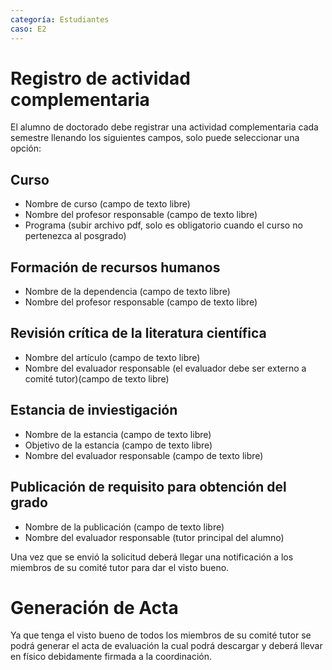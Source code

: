 ```yaml
---
categoría: Estudiantes
caso: E2
---
```


# Registro de actividad complementaria

El alumno de doctorado debe registrar una actividad complementaria cada semestre llenando los siguientes campos, solo puede
seleccionar una opción:

## Curso
  - Nombre de curso (campo de texto libre)
  - Nombre del profesor responsable (campo de texto libre)
  - Programa (subir archivo pdf, solo es obligatorio cuando el curso no pertenezca al posgrado)
  
## Formación de recursos humanos
  - Nombre de la dependencia (campo de texto libre)
  - Nombre del profesor responsable (campo de texto libre)
  
## Revisión crítica de la literatura científica
  - Nombre del artículo (campo de texto libre)
  - Nombre del evaluador responsable (el evaluador debe ser externo a comité tutor)(campo de texto libre)
  
## Estancia de inviestigación
  - Nombre de la estancia (campo de texto libre)
  - Objetivo de la estancia (campo de texto libre)
  - Nombre del evaluador responsable (campo de texto libre)
  
## Publicación de requisito para obtención del grado
  - Nombre de la publicación (campo de texto libre)
  - Nombre del evaluador responsable (tutor principal del alumno) 

Una vez que se envió la solicitud deberá llegar una notificación a los miembros de su comité tutor para dar el visto bueno.

# Generación de Acta

Ya que tenga el visto bueno de todos los miembros de su comité tutor se podrá generar el acta de evaluación la cual podrá descargar y deberá llevar en físico debidamente firmada a la coordinación.

